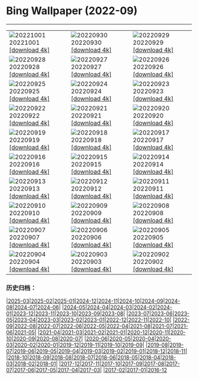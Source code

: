 # Bing Wallpaper (2022-09)
**************

<table><tr><td><img src="https://www.bing.com/th?id=OHR.SwedishAntenna_DE-DE2391805008_1920x1080.jpg" alt="20221001"> 20221001 <a href="https://www.bing.com/th?id=OHR.SwedishAntenna_DE-DE2391805008_UHD.jpg">[download 4k]</a></td><td><img src="https://www.bing.com/th?id=OHR.EubalaenaAustralis_DE-DE2170737652_1920x1080.jpg" alt="20220930"> 20220930 <a href="https://www.bing.com/th?id=OHR.EubalaenaAustralis_DE-DE2170737652_UHD.jpg">[download 4k]</a></td><td><img src="https://www.bing.com/th?id=OHR.InfiniD_DE-DE0853572825_1920x1080.jpg" alt="20220929"> 20220929 <a href="https://www.bing.com/th?id=OHR.InfiniD_DE-DE0853572825_UHD.jpg">[download 4k]</a></td></tr><tr><td><img src="https://www.bing.com/th?id=OHR.BridalVeilFalls_DE-DE0688317126_1920x1080.jpg" alt="20220928"> 20220928 <a href="https://www.bing.com/th?id=OHR.BridalVeilFalls_DE-DE0688317126_UHD.jpg">[download 4k]</a></td><td><img src="https://www.bing.com/th?id=OHR.GoldenJellyfish_DE-DE0390606059_1920x1080.jpg" alt="20220927"> 20220927 <a href="https://www.bing.com/th?id=OHR.GoldenJellyfish_DE-DE0390606059_UHD.jpg">[download 4k]</a></td><td><img src="https://www.bing.com/th?id=OHR.SusitnaRiver_DE-DE0199753243_1920x1080.jpg" alt="20220926"> 20220926 <a href="https://www.bing.com/th?id=OHR.SusitnaRiver_DE-DE0199753243_UHD.jpg">[download 4k]</a></td></tr><tr><td><img src="https://www.bing.com/th?id=OHR.AmazonMangroves_DE-DE0051405435_1920x1080.jpg" alt="20220925"> 20220925 <a href="https://www.bing.com/th?id=OHR.AmazonMangroves_DE-DE0051405435_UHD.jpg">[download 4k]</a></td><td><img src="https://www.bing.com/th?id=OHR.DarkSkyAcadia_DE-DE9904110113_1920x1080.jpg" alt="20220924"> 20220924 <a href="https://www.bing.com/th?id=OHR.DarkSkyAcadia_DE-DE9904110113_UHD.jpg">[download 4k]</a></td><td><img src="https://www.bing.com/th?id=OHR.WintersteinHerbst_DE-DE9727275236_1920x1080.jpg" alt="20220923"> 20220923 <a href="https://www.bing.com/th?id=OHR.WintersteinHerbst_DE-DE9727275236_UHD.jpg">[download 4k]</a></td></tr><tr><td><img src="https://www.bing.com/th?id=OHR.LastDollarRoad_DE-DE7674036220_1920x1080.jpg" alt="20220922"> 20220922 <a href="https://www.bing.com/th?id=OHR.LastDollarRoad_DE-DE7674036220_UHD.jpg">[download 4k]</a></td><td><img src="https://www.bing.com/th?id=OHR.PWPeaceDoves_DE-DE7546988632_1920x1080.jpg" alt="20220921"> 20220921 <a href="https://www.bing.com/th?id=OHR.PWPeaceDoves_DE-DE7546988632_UHD.jpg">[download 4k]</a></td><td><img src="https://www.bing.com/th?id=OHR.SitkaOtters_DE-DE7420521295_1920x1080.jpg" alt="20220920"> 20220920 <a href="https://www.bing.com/th?id=OHR.SitkaOtters_DE-DE7420521295_UHD.jpg">[download 4k]</a></td></tr><tr><td><img src="https://www.bing.com/th?id=OHR.QueenFuneral_DE-DE1005379634_1920x1080.jpg" alt="20220919"> 20220919 <a href="https://www.bing.com/th?id=OHR.QueenFuneral_DE-DE1005379634_UHD.jpg">[download 4k]</a></td><td><img src="https://www.bing.com/th?id=OHR.ArashiyamaBamboo_DE-DE7168854170_1920x1080.jpg" alt="20220918"> 20220918 <a href="https://www.bing.com/th?id=OHR.ArashiyamaBamboo_DE-DE7168854170_UHD.jpg">[download 4k]</a></td><td><img src="https://www.bing.com/th?id=OHR.LebkuchenOktoberfest_DE-DE7043952422_1920x1080.jpg" alt="20220917"> 20220917 <a href="https://www.bing.com/th?id=OHR.LebkuchenOktoberfest_DE-DE7043952422_UHD.jpg">[download 4k]</a></td></tr><tr><td><img src="https://www.bing.com/th?id=OHR.PianePuma_DE-DE6817821913_1920x1080.jpg" alt="20220916"> 20220916 <a href="https://www.bing.com/th?id=OHR.PianePuma_DE-DE6817821913_UHD.jpg">[download 4k]</a></td><td><img src="https://www.bing.com/th?id=OHR.PyreneesPark_DE-DE6641527978_1920x1080.jpg" alt="20220915"> 20220915 <a href="https://www.bing.com/th?id=OHR.PyreneesPark_DE-DE6641527978_UHD.jpg">[download 4k]</a></td><td><img src="https://www.bing.com/th?id=OHR.MarbleCanyon_DE-DE6490701190_1920x1080.jpg" alt="20220914"> 20220914 <a href="https://www.bing.com/th?id=OHR.MarbleCanyon_DE-DE6490701190_UHD.jpg">[download 4k]</a></td></tr><tr><td><img src="https://www.bing.com/th?id=OHR.GSDNPest_DE-DE6345585971_1920x1080.jpg" alt="20220913"> 20220913 <a href="https://www.bing.com/th?id=OHR.GSDNPest_DE-DE6345585971_UHD.jpg">[download 4k]</a></td><td><img src="https://www.bing.com/th?id=OHR.Aracari_DE-DE6206639444_1920x1080.jpg" alt="20220912"> 20220912 <a href="https://www.bing.com/th?id=OHR.Aracari_DE-DE6206639444_UHD.jpg">[download 4k]</a></td><td><img src="https://www.bing.com/th?id=OHR.AugustusburgBruehl_DE-DE6067708049_1920x1080.jpg" alt="20220911"> 20220911 <a href="https://www.bing.com/th?id=OHR.AugustusburgBruehl_DE-DE6067708049_UHD.jpg">[download 4k]</a></td></tr><tr><td><img src="https://www.bing.com/th?id=OHR.KLMidAutumn_DE-DE5576779079_1920x1080.jpg" alt="20220910"> 20220910 <a href="https://www.bing.com/th?id=OHR.KLMidAutumn_DE-DE5576779079_UHD.jpg">[download 4k]</a></td><td><img src="https://www.bing.com/th?id=OHR.BHNMBelize_DE-DE5395203824_1920x1080.jpg" alt="20220909"> 20220909 <a href="https://www.bing.com/th?id=OHR.BHNMBelize_DE-DE5395203824_UHD.jpg">[download 4k]</a></td><td><img src="https://www.bing.com/th?id=OHR.CircumnavigationAnni_DE-DE8238745741_1920x1080.jpg" alt="20220908"> 20220908 <a href="https://www.bing.com/th?id=OHR.CircumnavigationAnni_DE-DE8238745741_UHD.jpg">[download 4k]</a></td></tr><tr><td><img src="https://www.bing.com/th?id=OHR.MuseudoAmanha_DE-DE8094484682_1920x1080.jpg" alt="20220907"> 20220907 <a href="https://www.bing.com/th?id=OHR.MuseudoAmanha_DE-DE8094484682_UHD.jpg">[download 4k]</a></td><td><img src="https://www.bing.com/th?id=OHR.SquirrelMushroom_DE-DE7899243806_1920x1080.jpg" alt="20220906"> 20220906 <a href="https://www.bing.com/th?id=OHR.SquirrelMushroom_DE-DE7899243806_UHD.jpg">[download 4k]</a></td><td><img src="https://www.bing.com/th?id=OHR.BrehatIsland_DE-DE7676656274_1920x1080.jpg" alt="20220905"> 20220905 <a href="https://www.bing.com/th?id=OHR.BrehatIsland_DE-DE7676656274_UHD.jpg">[download 4k]</a></td></tr><tr><td><img src="https://www.bing.com/th?id=OHR.ArambolBeach_DE-DE7506425243_1920x1080.jpg" alt="20220904"> 20220904 <a href="https://www.bing.com/th?id=OHR.ArambolBeach_DE-DE7506425243_UHD.jpg">[download 4k]</a></td><td><img src="https://www.bing.com/th?id=OHR.MalaysiaTwinTowers_DE-DE7352272236_1920x1080.jpg" alt="20220903"> 20220903 <a href="https://www.bing.com/th?id=OHR.MalaysiaTwinTowers_DE-DE7352272236_UHD.jpg">[download 4k]</a></td><td><img src="https://www.bing.com/th?id=OHR.FernsehturmNah_DE-DE6988853815_1920x1080.jpg" alt="20220902"> 20220902 <a href="https://www.bing.com/th?id=OHR.FernsehturmNah_DE-DE6988853815_UHD.jpg">[download 4k]</a></td></tr></table>

### 历史归档：

|[2025-03](/../2025-03/2025-03.md)|[2025-02](/../2025-02/2025-02.md)|[2025-01](/../2025-01/2025-01.md)|[2024-12](/../2024-12/2024-12.md)|[2024-11](/../2024-11/2024-11.md)|[2024-10](/../2024-10/2024-10.md)|[2024-09](/../2024-09/2024-09.md)|[2024-08](/../2024-08/2024-08.md)|[2024-07](/../2024-07/2024-07.md)|[2024-06](/../2024-06/2024-06.md)|
|[2024-05](/../2024-05/2024-05.md)|[2024-04](/../2024-04/2024-04.md)|[2024-03](/../2024-03/2024-03.md)|[2024-02](/../2024-02/2024-02.md)|[2024-01](/../2024-01/2024-01.md)|[2023-12](/../2023-12/2023-12.md)|[2023-11](/../2023-11/2023-11.md)|[2023-10](/../2023-10/2023-10.md)|[2023-09](/../2023-09/2023-09.md)|[2023-08](/../2023-08/2023-08.md)|
|[2023-07](/../2023-07/2023-07.md)|[2023-06](/../2023-06/2023-06.md)|[2023-05](/../2023-05/2023-05.md)|[2023-04](/../2023-04/2023-04.md)|[2023-03](/../2023-03/2023-03.md)|[2023-02](/../2023-02/2023-02.md)|[2023-01](/../2023-01/2023-01.md)|[2022-12](/../2022-12/2022-12.md)|[2022-11](/../2022-11/2022-11.md)|[2022-10](/../2022-10/2022-10.md)|
|[2022-09](/2022-09.md)|[2022-08](/../2022-08/2022-08.md)|[2022-07](/../2022-07/2022-07.md)|[2022-06](/../2022-06/2022-06.md)|[2022-05](/../2022-05/2022-05.md)|[2022-04](/../2022-04/2022-04.md)|[2021-08](/../2021-08/2021-08.md)|[2021-07](/../2021-07/2021-07.md)|[2021-06](/../2021-06/2021-06.md)|[2021-05](/../2021-05/2021-05.md)|
|[2021-04](/../2021-04/2021-04.md)|[2021-03](/../2021-03/2021-03.md)|[2021-02](/../2021-02/2021-02.md)|[2021-01](/../2021-01/2021-01.md)|[2020-12](/../2020-12/2020-12.md)|[2020-11](/../2020-11/2020-11.md)|[2020-10](/../2020-10/2020-10.md)|[2020-09](/../2020-09/2020-09.md)|[2020-08](/../2020-08/2020-08.md)|[2020-07](/../2020-07/2020-07.md)|
|[2020-06](/../2020-06/2020-06.md)|[2020-05](/../2020-05/2020-05.md)|[2020-04](/../2020-04/2020-04.md)|[2020-03](/../2020-03/2020-03.md)|[2020-02](/../2020-02/2020-02.md)|[2020-01](/../2020-01/2020-01.md)|[2019-12](/../2019-12/2019-12.md)|[2019-11](/../2019-11/2019-11.md)|[2019-10](/../2019-10/2019-10.md)|[2019-09](/../2019-09/2019-09.md)|
|[2019-08](/../2019-08/2019-08.md)|[2019-07](/../2019-07/2019-07.md)|[2019-06](/../2019-06/2019-06.md)|[2019-05](/../2019-05/2019-05.md)|[2019-04](/../2019-04/2019-04.md)|[2019-03](/../2019-03/2019-03.md)|[2019-02](/../2019-02/2019-02.md)|[2019-01](/../2019-01/2019-01.md)|[2018-12](/../2018-12/2018-12.md)|[2018-11](/../2018-11/2018-11.md)|
|[2018-10](/../2018-10/2018-10.md)|[2018-09](/../2018-09/2018-09.md)|[2018-08](/../2018-08/2018-08.md)|[2018-07](/../2018-07/2018-07.md)|[2018-06](/../2018-06/2018-06.md)|[2018-05](/../2018-05/2018-05.md)|[2018-04](/../2018-04/2018-04.md)|[2018-03](/../2018-03/2018-03.md)|[2018-02](/../2018-02/2018-02.md)|[2018-01](/../2018-01/2018-01.md)|
|[2017-12](/../2017-12/2017-12.md)|[2017-11](/../2017-11/2017-11.md)|[2017-10](/../2017-10/2017-10.md)|[2017-09](/../2017-09/2017-09.md)|[2017-08](/../2017-08/2017-08.md)|[2017-07](/../2017-07/2017-07.md)|[2017-06](/../2017-06/2017-06.md)|[2017-05](/../2017-05/2017-05.md)|[2017-04](/../2017-04/2017-04.md)|[2017-03](/../2017-03/2017-03.md)|
|[2017-02](/../2017-02/2017-02.md)|[2017-01](/../2017-01/2017-01.md)|[2016-12](/../2016-12/2016-12.md)